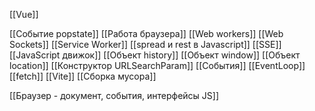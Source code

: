 [[Vue]]


[[Событие popstate]]
[[Работа браузера]]
[[Web workers]]
[[Web Sockets]]
[[Service Worker]]
[[spread и rest в Javascript]]
[[SSE]]
[[JavaScript движок]]
[[Объект history]]
[[Объект window]]
[[Объект location]]
[[Конструктор URLSearchParam]]
[[События]] 
[[EventLoop]]
[[fetch]]
[[Vite]]
[[Сборка мусора]]

[[Браузер - документ, события, интерфейсы JS]]
